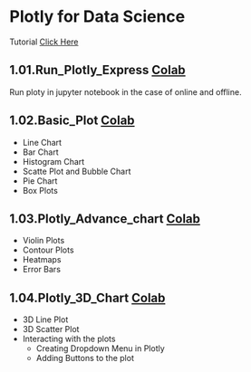 # Plotly for Data Science
Tutorial [Click Here](https://drive.google.com/file/d/1KW975FyaM7l-91sxmE3OX3egi_UMh2ot/view)

## 1.01.Run_Plotly_Express [Colab](https://colab.research.google.com/github/RifatMuhtasim/Plotly_for_Data_Science/blob/master/1.01.Run_Plotly_Express.ipynb) 
Run ploty in jupyter notebook in the case of online and offline.


## 1.02.Basic_Plot [Colab](https://colab.research.google.com/github/RifatMuhtasim/Plotly_for_Data_Science/blob/master/1.02.Basic_Plot.ipynb) 
- Line Chart
- Bar Chart
- Histogram Chart
- Scatte Plot and Bubble Chart
- Pie Chart
- Box Plots


## 1.03.Plotly_Advance_chart [Colab](https://colab.research.google.com/github/RifatMuhtasim/Plotly_for_Data_Science/blob/master/1.03.Plotly_Advance_Chart.ipynb) 
- Violin Plots
- Contour Plots
- Heatmaps
- Error Bars


## 1.04.Plotly_3D_Chart [Colab](https://colab.research.google.com/github/RifatMuhtasim/Plotly_for_Data_Science/blob/master/1.04.Plotly_3D_Chart.ipynb) 
- 3D Line Plot
- 3D Scatter Plot
- Interacting with the plots
  - Creating Dropdown Menu in Plotly
  - Adding Buttons to the plot
